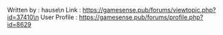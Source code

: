 Written by : hause\n
Link : https://gamesense.pub/forums/viewtopic.php?id=37410\n
User Profile : https://gamesense.pub/forums/profile.php?id=8629
